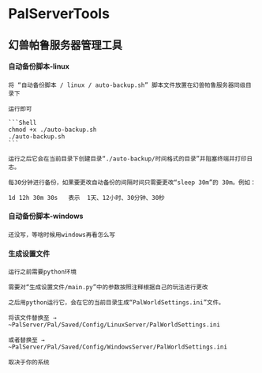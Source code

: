 # PalServerTools
## 幻兽帕鲁服务器管理工具

#### 自动备份脚本-linux

    将 “自动备份脚本 / linux / auto-backup.sh” 脚本文件放置在幻兽帕鲁服务器同级目录下

    运行即可

    ```Shell
    chmod +x ./auto-backup.sh
    ./auto-backup.sh
    ```

    运行之后它会在当前目录下创建目录“./auto-backup/时间格式的目录”并阻塞终端并打印日志。

    每30分钟进行备份，如果要更改自动备份的间隔时间只需要更改“sleep 30m”的 30m。例如：

    1d 12h 30m 30s   表示  1天、12小时、30分钟、30秒

    

#### 自动备份脚本-windows

    还没写，等啥时候用windows再看怎么写

#### 生成设置文件

    运行之前需要python环境

    需要对“生成设置文件/main.py”中的参数按照注释根据自己的玩法进行更改

    之后用python运行它，会在它的当前目录生成“PalWorldSettings.ini”文件。

    将该文件替换至 → ~PalServer/Pal/Saved/Config/LinuxServer/PalWorldSettings.ini

    或者替换至 → ~PalServer/Pal/Saved/Config/WindowsServer/PalWorldSettings.ini

    取决于你的系统


